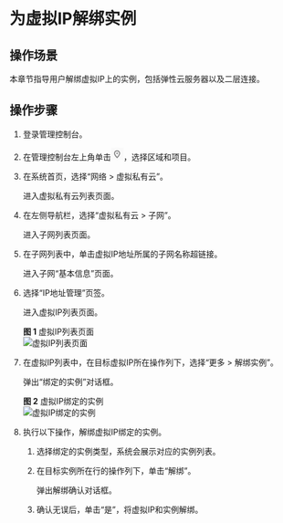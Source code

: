 # 为虚拟IP解绑实例<a name="vpc_vip_0010"></a>

## 操作场景<a name="section3437172309"></a>

本章节指导用户解绑虚拟IP上的实例，包括弹性云服务器以及二层连接。

## 操作步骤<a name="section11186205413818"></a>

1.  登录管理控制台。
2.  在管理控制台左上角单击![](figures/icon-region.png)，选择区域和项目。
3.  在系统首页，选择“网络 \> 虚拟私有云”。

    进入虚拟私有云列表页面。

4.  在左侧导航栏，选择“虚拟私有云 \> 子网”。

    进入子网列表页面。

5.  在子网列表中，单击虚拟IP地址所属的子网名称超链接。

    进入子网“基本信息”页面。

6.  选择“IP地址管理”页签。

    进入虚拟IP列表页面。

    **图 1**  虚拟IP列表页面<a name="fig47491911174316"></a>  
    ![](figures/虚拟IP列表页面.png "虚拟IP列表页面")

7.  在虚拟IP列表中，在目标虚拟IP所在操作列下，选择“更多 \> 解绑实例”。

    弹出“绑定的实例”对话框。

    **图 2**  虚拟IP绑定的实例<a name="fig14441324716"></a>  
    ![](figures/虚拟IP绑定的实例.png "虚拟IP绑定的实例")

8.  执行以下操作，解绑虚拟IP绑定的实例。
    1.  选择绑定的实例类型，系统会展示对应的实例列表。
    2.  在目标实例所在行的操作列下，单击“解绑”。

        弹出解绑确认对话框。

    3.  确认无误后，单击“是”，将虚拟IP和实例解绑。



